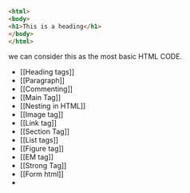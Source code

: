 ```html 
<html>
<body>
<h1>This is a heading</h1>
</body>
</html>
```

we can consider this as the most basic HTML CODE.



- [[Heading tags]]
- [[Paragraph]]
- [[Commenting]]
- [[Main Tag]]
- [[Nesting in HTML]] 
- [[Image tag]]
- [[Link tag]]
- [[Section Tag]]
- [[List tags]]
- [[Figure tag]]
- [[EM tag]]
- [[Strong Tag]]
- [[Form html]]
- 

